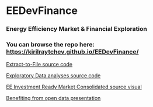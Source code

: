 # EEDevFinance

### Energy Efficiency Market & Financial Exploration

### You can browse the repo here: https://kirilraytchev.github.io/EEDevFinance/



[Extract-to-File source code](https://kirilraytchev.github.io/EEDevFinance/seda-extract.nb.html)

[Exploratory Data analyses source code](https://kirilraytchev.github.io/EEDevFinance/seda-eda.nb.html)

[EE Investment Ready Market Consolidated source visual](https://kirilraytchev.github.io/EEDevFinance/seda-Fig1_en.html)

[Benefiting from open data presentation](https://kirilraytchev.github.io/EEDevFinance/presentation/Benefittin_from_Open_Data_in_the_Energy_Effciency_Sector_final.pdf)